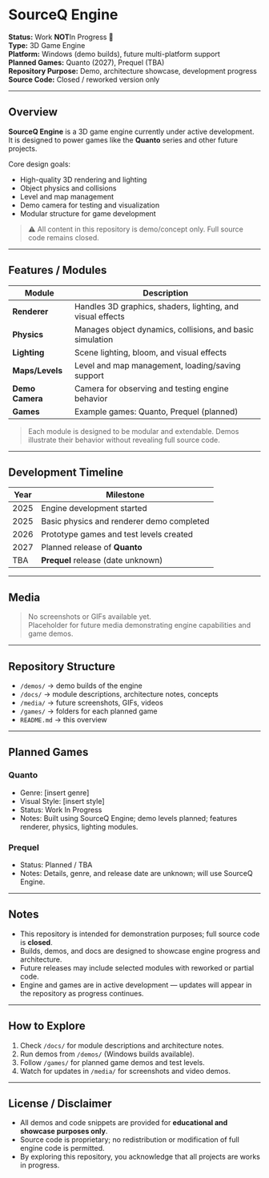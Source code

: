 # SourceQ Engine

**Status:** Work **NOT**In Progress 🚧  
**Type:** 3D Game Engine  
**Platform:** Windows (demo builds), future multi-platform support  
**Planned Games:** Quanto (2027), Prequel (TBA)  
**Repository Purpose:** Demo, architecture showcase, development progress  
**Source Code:** Closed / reworked version only  

---

## Overview
**SourceQ Engine** is a 3D game engine currently under active development.  
It is designed to power games like the **Quanto** series and other future projects.

Core design goals:

- High-quality 3D rendering and lighting  
- Object physics and collisions  
- Level and map management  
- Demo camera for testing and visualization  
- Modular structure for game development

> ⚠️ All content in this repository is demo/concept only. Full source code remains closed.

---

## Features / Modules
| Module | Description |
|--------|-------------|
| **Renderer** | Handles 3D graphics, shaders, lighting, and visual effects |
| **Physics** | Manages object dynamics, collisions, and basic simulation |
| **Lighting** | Scene lighting, bloom, and visual effects |
| **Maps/Levels** | Level and map management, loading/saving support |
| **Demo Camera** | Camera for observing and testing engine behavior |
| **Games** | Example games: Quanto, Prequel (planned) |

> Each module is designed to be modular and extendable. Demos illustrate their behavior without revealing full source code.

---

## Development Timeline
| Year | Milestone |
|------|-----------|
| 2025 | Engine development started |
| 2025 | Basic physics and renderer demo completed |
| 2026 | Prototype games and test levels created |
| 2027 | Planned release of **Quanto** |
| TBA  | **Prequel** release (date unknown) |

---

## Media
> No screenshots or GIFs available yet.  
> Placeholder for future media demonstrating engine capabilities and game demos.

---

## Repository Structure
- `/demos/` → demo builds of the engine  
- `/docs/` → module descriptions, architecture notes, concepts  
- `/media/` → future screenshots, GIFs, videos  
- `/games/` → folders for each planned game  
- `README.md` → this overview  

---

## Planned Games

### Quanto
- Genre: [insert genre]  
- Visual Style: [insert style]  
- Status: Work In Progress  
- Notes: Built using SourceQ Engine; demo levels planned; features renderer, physics, lighting modules.

### Prequel
- Status: Planned / TBA  
- Notes: Details, genre, and release date are unknown; will use SourceQ Engine.

---

## Notes
- This repository is intended for demonstration purposes; full source code is **closed**.  
- Builds, demos, and docs are designed to showcase engine progress and architecture.  
- Future releases may include selected modules with reworked or partial code.  
- Engine and games are in active development — updates will appear in the repository as progress continues.

---

## How to Explore
1. Check `/docs/` for module descriptions and architecture notes.  
2. Run demos from `/demos/` (Windows builds available).  
3. Follow `/games/` for planned game demos and test levels.  
4. Watch for updates in `/media/` for screenshots and video demos.

---

## License / Disclaimer
- All demos and code snippets are provided for **educational and showcase purposes only**.  
- Source code is proprietary; no redistribution or modification of full engine code is permitted.  
- By exploring this repository, you acknowledge that all projects are works in progress.
